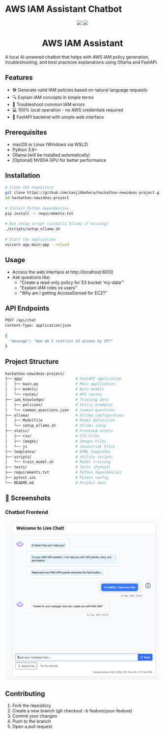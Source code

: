 # AWS IAM Assistant Chatbot

<div align="center">
  <img src="https://cdn.jsdelivr.net/npm/@fortawesome/fontawesome-free@6/svgs/solid/user-lock.svg" width="100">
  <img src="https://cdn.jsdelivr.net/npm/@mdi/svg@7/svg/cloud-lock-outline.svg" width="100">
  
  <h1>AWS IAM Assistant</h1>
</div>

A local AI-powered chatbot that helps with AWS IAM policy generation, troubleshooting, and best practices explanations using Ollama and FastAPI.

## Features

- 🛠️ Generate valid IAM policies based on natural language requests
- 🔍 Explain IAM concepts in simple terms
- 🚨 Troubleshoot common IAM errors
- 💻 100% local operation - no AWS credentials required
- 🚀 FastAPI backend with simple web interface

## Prerequisites

- macOS or Linux (Windows via WSL2)
- Python 3.9+
- Ollama (will be installed automatically)
- [Optional] NVIDIA GPU for better performance

## Installation

```bash
# Clone the repository
git clone https://github.com/sanjibbehera/hackathon-newideas-project.git
cd hackathon-newideas-project

# Install Python dependencies
pip install -r requirements.txt

# Run setup script (installs Ollama if missing)
./scripts/setup_ollama.sh

# Start the application
uvicorn app.main:app --reload
```

## Usage
- Access the web interface at http://localhost:8000
- Ask questions like:
  - "Create a read-only policy for S3 bucket 'my-data'"
  - "Explain IAM roles vs users"
  - "Why am I getting AccessDenied for EC2?"

## API Endpoints
```bash
POST /api/chat
Content-Type: application/json

{
  "message": "How do I restrict S3 access by IP?"
}
```

## Project Structure
```bash
hackathon-newideas-project/
├── app/                        # FastAPI application
│   ├── main.py                 # Main application
│   ├── models/                 # Data models
│   └── routes/                 # API routes
├── iam_knowledge/              # Training data
│   ├── policies/               # Policy examples
│   └── common_questions.json   # Common questions
├── ollama/                     # Ollama configuration
│   ├── Modelfile               # Model definition
│   └── setup_ollama.sh         # Ollama setup
├── static/                     # Frontend assets
│   ├── css/                    # CSS Files
│   ├── images/                 # Images Files
│   └── js                      # Javascript Files
├── templates/                  # HTML templates
├── scripts/                    # Utility scripts
│   └── train_model.sh          # Model training
├── tests/                      # Tests (Pytest)
├── requirements.txt            # Python dependencies
├── pytest.ini                  # Pytest config
└── README.md                   # Project docs
```

## 📸 Screenshots

### Chatbot Frontend
![Chatbot Interface](./images/chatbot_frontend_screenshot.png)

## Contributing
1. Fork the repository
2. Create a new branch (git checkout -b feature/your-feature)
3. Commit your changes
4. Push to the branch
5. Open a pull request